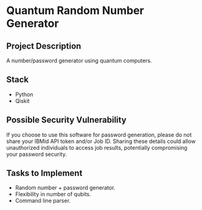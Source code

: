# Quantum Random Number Generator 

## Project Description

A number/password generator using quantum computers.

## Stack

* Python
* Qiskit

## Possible Security Vulnerability

If you choose to use this software for password generation, please do not share your IBMid API token and/or Job ID. 
Sharing these details could allow unauthorized individuals to access job results, potentially compromising your password security.

## Tasks to Implement

* Random number + password generator.
* Flexibility in number of qubits.
* Command line parser.